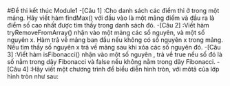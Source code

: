 #Đề thi kết thúc Module1
 -[Câu 1] :Cho danh sách các điểm thi ở trong một mảng. Hãy viết hàm findMax() với đầu vào là một mảng điểm và đầu ra là điểm số cao nhất được tìm thấy trong danh sách đó.
 -[Câu 2] :Viết hàm tryRemoveFromArray() nhận vào một mảng các số nguyên, và một số nguyên x. Hàm  trả về mảng ban đầu nếu không có số nguyên x trong mảng. Nếu tìm thấy số nguyên x trả về mảng sau khi xóa các số nguyên đó.
 -[Câu 3] :Viết hàm isFibonacci() nhận vào một số nguyên , trả về true nếu số đó là số nằm trong dãy Fibonacci và false nếu không nằm trong dãy Fibonacci.
 -[Câu 4] :Hãy viết một chương trình để biểu diễn hình tròn, với môtả của lớp hình tròn như sau: